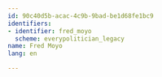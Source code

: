 ```yaml
---
id: 90c40d5b-acac-4c9b-9bad-be1d68fe1bc9
identifiers:
- identifier: fred_moyo
  scheme: everypolitician_legacy
name: Fred Moyo
lang: en

---
```

